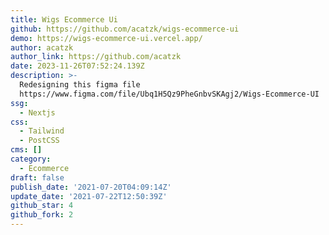 ```yaml
---
title: Wigs Ecommerce Ui
github: https://github.com/acatzk/wigs-ecommerce-ui
demo: https://wigs-ecommerce-ui.vercel.app/
author: acatzk
author_link: https://github.com/acatzk
date: 2023-11-26T07:52:24.139Z
description: >-
  Redesigning this figma file
  https://www.figma.com/file/Ubq1H5Qz9PheGnbvSKAgj2/Wigs-Ecommerce-UI
ssg:
  - Nextjs
css:
  - Tailwind
  - PostCSS
cms: []
category:
  - Ecommerce
draft: false
publish_date: '2021-07-20T04:09:14Z'
update_date: '2021-07-22T12:50:39Z'
github_star: 4
github_fork: 2
---
```

